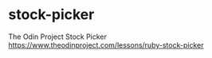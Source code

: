 # stock-picker

The Odin Project Stock Picker
https://www.theodinproject.com/lessons/ruby-stock-picker
